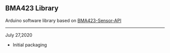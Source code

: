 ## BMA423 Library

Arduino software library based on [BMA423-Sensor-API](https://github.com/BoschSensortec/BMA423-Sensor-API)


---------------------------------------------

July 27,2020 
- Initial packaging